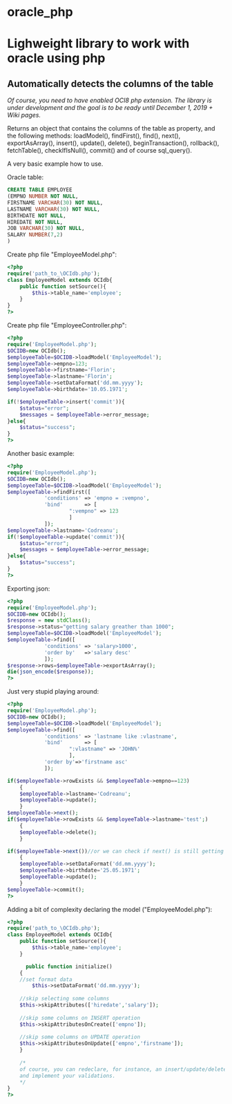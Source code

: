 # oracle_php
# Lighweight library to work with oracle using php
## Automatically detects the columns of the table

*Of course, you need to have enabled OCI8 php extension. The library is under development and the goal is to be ready until December 1, 2019 + Wiki pages.*

Returns an object that contains the columns of the table as property, and the following methods:
loadModel(), findFirst(), find(), next(), exportAsArray(), insert(), update(), delete(), beginTransaction(), rollback(), fetchTable(), checkIfIsNull(), commit() and of course sql_query(). 

A very basic example how to use.

Oracle table:
```sql
CREATE TABLE EMPLOYEE
(EMPNO NUMBER NOT NULL,
FIRSTNAME VARCHAR(30) NOT NULL,
LASTNAME VARCHAR(30) NOT NULL,
BIRTHDATE NOT NULL,
HIREDATE NOT NULL,
JOB VARCHAR(30) NOT NULL,
SALARY NUMBER(7,2)
)
```

Create php file "EmployeeModel.php":
```php
<?php
require('path_to_\OCIdb.php');
class EmployeeModel extends OCIdb{
    public function setSource(){
        $this->table_name='employee';
    }    
}
?>
```

Create php file "EmployeeController.php":
```php
<?php
require('EmployeeModel.php');
$OCIDB=new OCIdb();
$employeeTable=$OCIDB->loadModel('EmployeeModel');
$employeeTable->empno=123;
$employeeTable->firstname='Florin';
$employeeTable->lastname='Florin';
$employeeTable->setDataFormat('dd.mm.yyyy');
$employeeTable->birthdate='10.05.1971';

if(!$employeeTable->insert('commit')){
	$status="error";
	$messages = $employeeTable->error_message; 
}else{
	$status="success";
}
?>
```

Another basic example:
```php
<?php
require('EmployeeModel.php');
$OCIDB=new OCIdb();
$employeeTable=$OCIDB->loadModel('EmployeeModel');
$employeeTable->findFirst([
		    'conditions' => 'empno = :vempno',
		    'bind'       => [
					":vempno" => 123
				    ]
		    ]);
$employeeTable->lastname='Codreanu';
if(!$employeeTable->update('commit')){
	$status="error";
	$messages = $employeeTable->error_message; 
}else{
	$status="success";
}
?>
```

Exporting json:
```php
<?php
require('EmployeeModel.php');
$OCIDB=new OCIdb();
$response = new stdClass();
$response->status="getting salary greather than 1000";
$employeeTable=$OCIDB->loadModel('EmployeeModel');
$employeeTable->find([
		    'conditions' => 'salary>1000',
		    'order by'   =>'salary desc'
		    ]);
$response->rows=$employeeTable->exportAsArray();
die(json_encode($response));		    
?>
```

Just very stupid playing around:
```php
<?php
require('EmployeeModel.php');
$OCIDB=new OCIdb();
$employeeTable=$OCIDB->loadModel('EmployeeModel');
$employeeTable->find([
		    'conditions' => 'lastname like :vlastname',
		    'bind'       => [
					":vlastname" => 'JOHN%'
				    ],
		    'order by'=>'firstname asc'
		    ]);

if($employeeTable->rowExists && $employeeTable->empno==123)
	{ 
	$employeeTable->lastname='Codreanu';
	$employeeTable->update();
	}
$employeeTable->next();
if($employeeTable->rowExists && $employeeTable->lastname='test';)
	{
	$employeeTable->delete();
	}

if($employeeTable->next())//or we can check if next() is still getting data
	{
	$employeeTable->setDataFormat('dd.mm.yyyy');
	$employeeTable->birthdate='25.05.1971';
	$employeeTable->update();
	}
$employeeTable->commit();
?>
```

Adding a bit of complexity declaring the model ("EmployeeModel.php"):
```php
<?php
require('path_to_\OCIdb.php');
class EmployeeModel extends OCIdb{
    public function setSource(){
        $this->table_name='employee';
    }    

      public function initialize()
    {
	//set format data
        $this->setDataFormat('dd.mm.yyyy');
	
	//skip selecting some columns
	$this->skipAttributes(['hiredate','salary']);
	
	//skip some columns on INSERT operation
	$this->skipAttributesOnCreate(['empno']);
	
	//skip some columns on UPDATE operation
	$this->skipAttributesOnUpdate(['empno','firstname']);
    }
    
    /*
    of course, you can redeclare, for instance, an insert/update/delete or whatever parent's method in this model
    and implement your validations.
    */
}
?>
```
